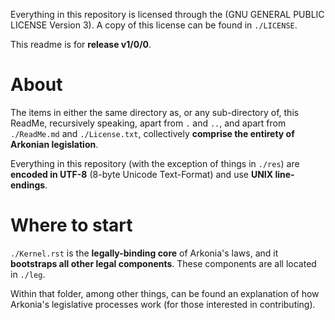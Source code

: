 Everything in this repository is licensed through the (GNU GENERAL PUBLIC LICENSE
                       Version 3).  A copy of this license can be found in `./LICENSE`.   

This readme is for **release v1/0/0**.  

# About

The items in either the same directory as, or any sub-directory of, this ReadMe, recursively speaking, apart from `.` and 
`..`, and apart from `./ReadMe.md` and `./License.txt`, collectively **comprise the entirety of Arkonian legislation**.  

Everything in this repository (with the exception of things in `./res`) are **encoded in UTF-8** (8-byte Unicode Text-Format) and use **UNIX line-endings**.  

# Where to start

`./Kernel.rst` is the **legally-binding core** of Arkonia's laws, and it **bootstraps all other legal components**.  These 
components are all located in `./leg`.  

Within that folder, among other things, can be found an explanation of how Arkonia's legislative processes work (for those 
interested in contributing).  
